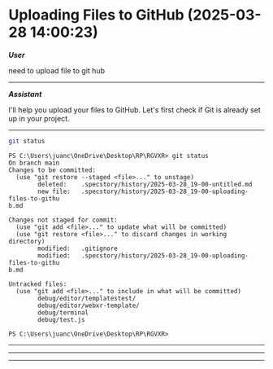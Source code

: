 <!-- Generated by SpecStory -->

# Uploading Files to GitHub (2025-03-28 14:00:23)

_**User**_

need to upload file to git hub

---

_**Assistant**_

I'll help you upload your files to GitHub. Let's first check if Git is already set up in your project.

---

```bash
git status
```

```
PS C:\Users\juanc\OneDrive\Desktop\RP\RGVXR> git status
On branch main
Changes to be committed:
  (use "git restore --staged <file>..." to unstage)
        deleted:    .specstory/history/2025-03-28_19-00-untitled.md
        new file:   .specstory/history/2025-03-28_19-00-uploading-files-to-githu
b.md

Changes not staged for commit:
  (use "git add <file>..." to update what will be committed)
  (use "git restore <file>..." to discard changes in working directory)
        modified:   .gitignore
        modified:   .specstory/history/2025-03-28_19-00-uploading-files-to-githu
b.md

Untracked files:
  (use "git add <file>..." to include in what will be committed)
        debug/editor/templatestest/
        debug/editor/webxr-template/
        debug/terminal
        debug/test.js

PS C:\Users\juanc\OneDrive\Desktop\RP\RGVXR>

```

---



---



---

